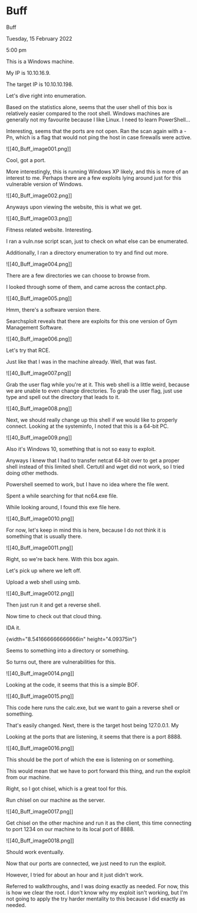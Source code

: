# Buff

Buff

Tuesday, 15 February 2022

5:00 pm

This is a Windows machine.

My IP is 10.10.16.9.

The target IP is 10.10.10.198.

&#x20;

Let's dive right into enumeration.

Based on the statistics alone, seems that the user shell of this box is relatively easier compared to the root shell. Windows machines are generally not my favourite because I like Linux. I need to learn PowerShell...

&#x20;

Interesting, seems that the ports are not open. Ran the scan again with a -Pn, which is a flag that would not ping the host in case firewalls were active.

&#x20;

!\[\[40\_Buff\_image001.png]]

&#x20;

Cool, got a port.

More interestingly, this is running Windows XP likely, and this is more of an interest to me. Perhaps there are a few exploits lying around just for this vulnerable version of Windows.

&#x20;

!\[\[40\_Buff\_image002.png]]

&#x20;

Anyways upon viewing the website, this is what we get.

!\[\[40\_Buff\_image003.png]]

&#x20;

Fitness related website. Interesting.

I ran a vuln.nse script scan, just to check on what else can be enumerated.

Additionally, I ran a directory enumeration to try and find out more.

&#x20;

!\[\[40\_Buff\_image004.png]]

There are a few directories we can choose to browse from.

&#x20;

I looked through some of them, and came across the contact.php.

&#x20;

!\[\[40\_Buff\_image005.png]]

Hmm, there's a software version there.

&#x20;

Searchsploit reveals that there are exploits for this one version of Gym Management Software.

!\[\[40\_Buff\_image006.png]]

&#x20;

Let's try that RCE.

&#x20;

Just like that I was in the machine already. Well, that was fast.

!\[\[40\_Buff\_image007.png]]

&#x20;

Grab the user flag while you're at it. This web shell is a little weird, because we are unable to even change directories. To grab the user flag, just use type and spell out the directory that leads to it.

&#x20;

!\[\[40\_Buff\_image008.png]]

Next, we should really change up this shell if we would like to properly connect. Looking at the systeminfo, I noted that this is a 64-bit PC.

!\[\[40\_Buff\_image009.png]]

Also it's Windows 10, something that is not so easy to exploit.

&#x20;

Anyways I knew that I had to transfer netcat 64-bit over to get a proper shell instead of this limited shell. Certutil and wget did not work, so I tried doing other methods.

&#x20;

Powershell seemed to work, but I have no idea where the file went.

Spent a while searching for that nc64.exe file.

While looking around, I found this exe file here.

!\[\[40\_Buff\_image0010.png]]

&#x20;

For now, let's keep in mind this is here, because I do not think it is something that is usually there.

!\[\[40\_Buff\_image0011.png]]

&#x20;

Right, so we're back here. With this box again.

&#x20;

Let's pick up where we left off.

Upload a web shell using smb.

!\[\[40\_Buff\_image0012.png]]

Then just run it and get a reverse shell.

&#x20;

Now time to check out that cloud thing.

IDA it.

&#x20;

{width="8.541666666666666in" height="4.09375in"}

Seems to something into a directory or something.

&#x20;

So turns out, there are vulnerabilities for this.

&#x20;

!\[\[40\_Buff\_image0014.png]]

Looking at the code, it seems that this is a simple BOF.

&#x20;

!\[\[40\_Buff\_image0015.png]]

This code here runs the calc.exe, but we want to gain a reverse shell or something.

&#x20;

That's easily changed. Next, there is the target host being 127.0.0.1. My

Looking at the ports that are listening, it seems that there is a port 8888.

&#x20;

!\[\[40\_Buff\_image0016.png]]

This should be the port of which the exe is listening on or something.

&#x20;

This would mean that we have to port forward this thing, and run the exploit from our machine.

Right, so I got chisel, which is a great tool for this.

&#x20;

Run chisel on our machine as the server.

!\[\[40\_Buff\_image0017.png]]

Get chisel on the other machine and run it as the client, this time connecting to port 1234 on our machine to its local port of 8888.

!\[\[40\_Buff\_image0018.png]]

Should work eventually.

&#x20;

Now that our ports are connected, we just need to run the exploit.

However, I tried for about an hour and it just didn't work.

&#x20;

Referred to walkthroughs, and I was doing exactly as needed. For now, this is how we clear the root. I don't know why my exploit isn't working, but I'm not going to apply the try harder mentality to this because I did exactly as needed.

&#x20;

&#x20;

&#x20;

&#x20;

&#x20;
